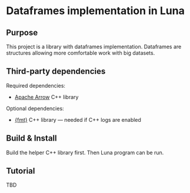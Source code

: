 # Dataframes implementation in Luna

## Purpose
This project is a library with dataframes implementation. Dataframes are structures allowing more comfortable work with big datasets.

## Third-party dependencies
Required dependencies:
* [Apache Arrow](https://arrow.apache.org/) C++ library

Optional dependencies:
* [{fmt}](http://fmtlib.net/) C++ library — needed if C++ logs are enabled

## Build & Install
Build the helper C++ library first. Then Luna program can be run.

## Tutorial
TBD

